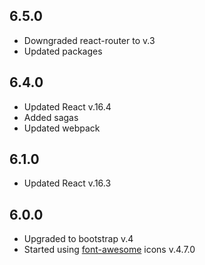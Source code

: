 ## 6.5.0

* Downgraded react-router to v.3
* Updated packages

## 6.4.0

* Updated React v.16.4
* Added sagas
* Updated webpack 

## 6.1.0

* Updated React v.16.3

## 6.0.0

* Upgraded to bootstrap v.4
* Started using [font-awesome](https://fontawesome.com/v4.7.0/icons/) icons v.4.7.0
